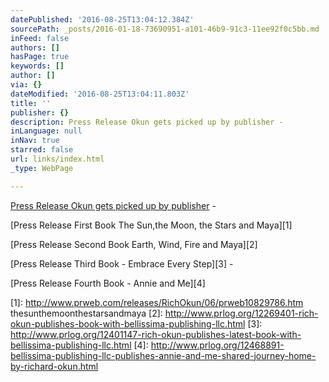 ```yaml
---
datePublished: '2016-08-25T13:04:12.384Z'
sourcePath: _posts/2016-01-18-73690951-a101-46b9-91c3-11ee92f0c5bb.md
inFeed: false
authors: []
hasPage: true
keywords: []
author: []
via: {}
dateModified: '2016-08-25T13:04:11.803Z'
title: ''
publisher: {}
description: Press Release Okun gets picked up by publisher -
inLanguage: null
inNav: true
starred: false
url: links/index.html
_type: WebPage

---
```

[Press Release Okun gets picked up by publisher][0] -

[Press Release First Book The Sun,the Moon, the Stars and Maya][1]

[Press Release Second Book Earth, Wind, Fire and Maya][2]

[Press Release Third Book - Embrace Every Step][3] -

[Press Release Fourth Book - Annie and Me][4]

[0]: http://www.prweb.com/releases/BalboaPress/RichOkun/prweb11586413.htm
[1]: http://www.prweb.com/releases/RichOkun/06/prweb10829786.htm thesunthemoonthestarsandmaya 
[2]: http://www.prlog.org/12269401-rich-okun-publishes-book-with-bellissima-publishing-llc.html 
[3]: http://www.prlog.org/12401147-rich-okun-publishes-latest-book-with-bellissima-publishing-llc.html 
[4]: http://www.prlog.org/12468891-bellissima-publishing-llc-publishes-annie-and-me-shared-journey-home-by-richard-okun.html
